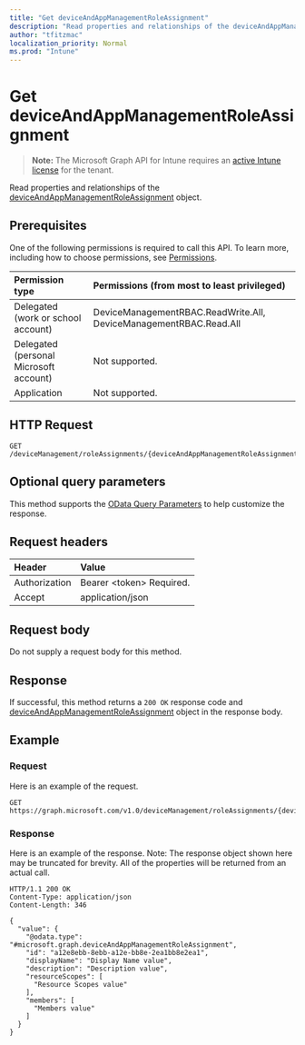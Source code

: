 ```yaml
---
title: "Get deviceAndAppManagementRoleAssignment"
description: "Read properties and relationships of the deviceAndAppManagementRoleAssignment object."
author: "tfitzmac"
localization_priority: Normal
ms.prod: "Intune"
---
```


# Get deviceAndAppManagementRoleAssignment

> **Note:** The Microsoft Graph API for Intune requires an [active Intune license](https://go.microsoft.com/fwlink/?linkid=839381) for the tenant.

Read properties and relationships of the [deviceAndAppManagementRoleAssignment](../resources/intune-rbac-deviceandappmanagementroleassignment.md) object.

## Prerequisites
One of the following permissions is required to call this API. To learn more, including how to choose permissions, see [Permissions](/concepts/permissions-reference.md).

|Permission type|Permissions (from most to least privileged)|
|:---|:---|
|Delegated (work or school account)|DeviceManagementRBAC.ReadWrite.All, DeviceManagementRBAC.Read.All|
|Delegated (personal Microsoft account)|Not supported.|
|Application|Not supported.|

## HTTP Request
<!-- {
  "blockType": "ignored"
}
-->
``` http
GET /deviceManagement/roleAssignments/{deviceAndAppManagementRoleAssignmentId}
```

## Optional query parameters
This method supports the [OData Query Parameters](https://docs.microsoft.com/en-us/graph/query-parameters) to help customize the response.

## Request headers
|Header|Value|
|:---|:---|
|Authorization|Bearer &lt;token&gt; Required.|
|Accept|application/json|

## Request body
Do not supply a request body for this method.

## Response
If successful, this method returns a `200 OK` response code and [deviceAndAppManagementRoleAssignment](../resources/intune-rbac-deviceandappmanagementroleassignment.md) object in the response body.

## Example

### Request
Here is an example of the request.
``` http
GET https://graph.microsoft.com/v1.0/deviceManagement/roleAssignments/{deviceAndAppManagementRoleAssignmentId}
```

### Response
Here is an example of the response. Note: The response object shown here may be truncated for brevity. All of the properties will be returned from an actual call.
``` http
HTTP/1.1 200 OK
Content-Type: application/json
Content-Length: 346

{
  "value": {
    "@odata.type": "#microsoft.graph.deviceAndAppManagementRoleAssignment",
    "id": "a12e8ebb-8ebb-a12e-bb8e-2ea1bb8e2ea1",
    "displayName": "Display Name value",
    "description": "Description value",
    "resourceScopes": [
      "Resource Scopes value"
    ],
    "members": [
      "Members value"
    ]
  }
}
```



